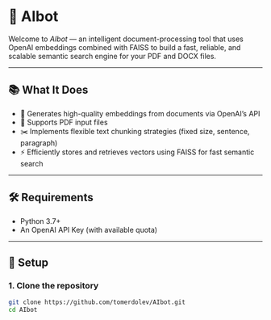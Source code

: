 # 🤖 AIbot

Welcome to *AIbot* — an intelligent document-processing tool that uses OpenAI embeddings combined with FAISS to build a fast, reliable, and scalable semantic search engine for your PDF and DOCX files.

---

## 📚 What It Does

- 🧠 Generates high-quality embeddings from documents via OpenAI’s API
- 📄 Supports PDF input files
- ✂️ Implements flexible text chunking strategies (fixed size, sentence, paragraph)
- ⚡ Efficiently stores and retrieves vectors using FAISS for fast semantic search
---

## 🛠️ Requirements

- Python 3.7+
- An OpenAI API Key (with available quota)

---

## 🚀 Setup

### 1. Clone the repository

```bash
git clone https://github.com/tomerdolev/AIbot.git
cd AIbot
